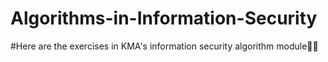 # Algorithms-in-Information-Security
#Here are the exercises in KMA's information security algorithm module🫠😗
